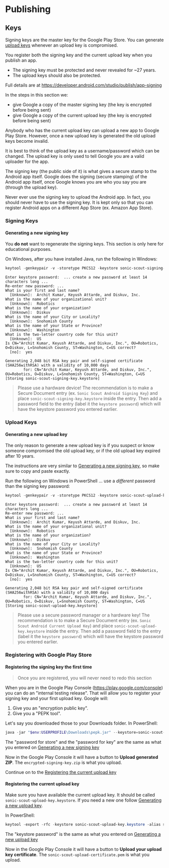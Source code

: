 # Publishing

## Keys

Signing keys are the master key for the Google Play Store.
You can generate [upload keys](#upload-keys) whenever an upload key is compromised.

You register both the signing key and the current upload key when you publish an app.

- The signing key must be protected and never revealed for ~27 years.
- The upload keys should also be protected.

Full details are at https://developer.android.com/studio/publish/app-signing

In the steps in this section we:

- give Google a copy of the master signing key (the key is encrypted before being sent)
- give Google a copy of the current upload key (the key is encrypted before being sent)

Anybody who has the current upload key can upload a new app to Google Play Store.
However, once a new upload key is generated the old upload keys become invalid.

It is best to think of the upload key as a username/password which can be changed.
The upload key is only used to tell Google you are a valid uploader for the app.

The signing key (the public side of it) is what gives a secure stamp to the Android app itself.
Google does the signing (secure stamping) of the Android app itself, once Google knows you are who you say you are (through the upload key).

Never ever use the signing key to upload the Android app.
In fact, you should never have to use the signing key.
It is kept only so that you can register Android apps on a different App Store (ex. Amazon App Store).

### Signing Keys

#### Generating a new signing key

You **do not** want to regenerate the signing keys. This section is only here for educational purposes.

On Windows, after you have installed Java, run the following in Windows:

```powershell
keytool -genkeypair -v -storetype PKCS12 -keystore sonic-scout-signing-key.keystore -alias sonic-scout-signing-key-alias -keyalg RSA -keysize 2048 -validity 10000
```

```text
Enter keystore password:  ... create a new password at least 14 characters long ...
Re-enter new password: ...
What is your first and last name?
  [Unknown]:  Archit Kumar, Keyush Attarde, and Diskuv, Inc.
What is the name of your organizational unit?
  [Unknown]:  Robotics
What is the name of your organization?
  [Unknown]:  Diskuv
What is the name of your City or Locality?
  [Unknown]:  Snohomish County
What is the name of your State or Province?
  [Unknown]:  Washington
What is the two-letter country code for this unit?
  [Unknown]:  US
Is CN="Archit Kumar, Keyush Attarde, and Diskuv, Inc.", OU=Robotics, O=Diskuv, L=Snohomish County, ST=Washington, C=US correct?
  [no]:  yes

Generating 2,048 bit RSA key pair and self-signed certificate (SHA256withRSA) with a validity of 10,000 days
        for: CN="Archit Kumar, Keyush Attarde, and Diskuv, Inc.", OU=Robotics, O=Diskuv, L=Snohomish County, ST=Washington, C=US
[Storing sonic-scout-signing-key.keystore]
```

> Please use a hardware device! The recommendation is to make a Secure Document entry
> (ex. `Sonic Scout Android Signing Key`) and place `sonic-scout-signing-key.keystore` inside
> the entry. Then add a password field to the entry (label it the `keystore password`) which will
> have the keystore password you entered earlier.

### Upload Keys

#### Generating a new upload key

The only reason to generate a new upload key is if you suspect or know someone compromised the old upload key, or if the old upload key expired after 10 years.

The instructions are very similar to [Generating a new signing key](#generating-a-new-signing-key), so make sure to copy and paste exactly.

Run the following on Windows in PowerShell ... use a _different_ password than the signing key password:

```powershell
keytool -genkeypair -v -storetype PKCS12 -keystore sonic-scout-upload-key.keystore -alias sonic-scout-upload-key-alias -keyalg RSA -keysize 2048 -validity 3650
```

```text
Enter keystore password:  ... create a new password at least 14 characters long ...
Re-enter new password: ...
What is your first and last name?
  [Unknown]:  Archit Kumar, Keyush Attarde, and Diskuv, Inc.
What is the name of your organizational unit?
  [Unknown]:  Robotics
What is the name of your organization?
  [Unknown]:  Diskuv
What is the name of your City or Locality?
  [Unknown]:  Snohomish County
What is the name of your State or Province?
  [Unknown]:  Washington
What is the two-letter country code for this unit?
  [Unknown]:  US
Is CN="Archit Kumar, Keyush Attarde, and Diskuv, Inc.", OU=Robotics, O=Diskuv, L=Snohomish County, ST=Washington, C=US correct?
  [no]:  yes

Generating 2,048 bit RSA key pair and self-signed certificate (SHA256withRSA) with a validity of 10,000 days
        for: CN="Archit Kumar, Keyush Attarde, and Diskuv, Inc.", OU=Robotics, O=Diskuv, L=Snohomish County, ST=Washington, C=US
[Storing sonic-scout-upload-key.keystore]
```

> Please use a secure password manager or a hardware key! The recommendation is to make a Secure Document entry
> (ex. `Sonic Scout Android Current Upload Key`) and place `sonic-scout-upload-key.keystore` inside
> the entry. Then add a password field to the entry (label it the `keystore password`) which will
> have the keystore password you entered earlier.

### Registering with Google Play Store

#### Registering the signing key the first time

> Once you are registered, you will never need to redo this section

When you are in the Google Play Console (https://play.google.com/console) you can do an "internal testing release".
That will allow you to register your signing key and your first upload key.
Google will:
1. Give you an "encryption public key".
2. Give you a "PEPK tool".

Let's say you downloaded those to your Downloads folder. In PowerShell:

```powershell
java -jar "$env:USERPROFILE\Downloads\pepk.jar" --keystore=sonic-scout-signing-key.keystore --alias=sonic-scout-signing-key-alias --output=encrypted-signing-key.zip --include-cert --rsa-aes-encryption --encryption-key-path="$env:USERPROFILE\Downloads\encryption_public_key.pem"
```

The "password for store" and the "password for key" are the same as what you entered on [Generating a new signing key](#generating-a-new-signing-key)

Now in the Google Play Console it will have a button to **Upload generated ZIP**.
The `encrypted-signing-key.zip` is what you upload.

Continue on to the [Registering the current upload key](#registering-the-current-upload-key)

#### Registering the current upload key

Make sure you have available the current upload key.
It should be called `sonic-scout-upload-key.keystore`.
If you need a new one follow [Generating a new upload key](#generating-a-new-upload-key).

In PowerShell:

```powershell
keytool -export -rfc -keystore sonic-scout-upload-key.keystore -alias sonic-scout-upload-key-alias -file sonic-scout-upload-certificate.pem
```

The "keystore password" is the same as what you entered on [Generating a new upload key](#generating-a-new-upload-key)

Now in the Google Play Console it will have a button to **Upload your upload key certificate**.
The `sonic-scout-upload-certificate.pem` is what you upload.
